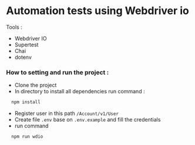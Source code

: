 # Automation tests using Webdriver io

Tools :
- Webdriver IO
- Supertest
- Chai
- dotenv

### How to setting and run the project :
- Clone the project
- In directory to install all dependencies run command : 
```bash
  npm install
```
- Register user in this path `/Account/v1/User `
- Create file `.env` base on `.env.example` and fill the credentials
- run command 
```bash
  npm run wdio
```